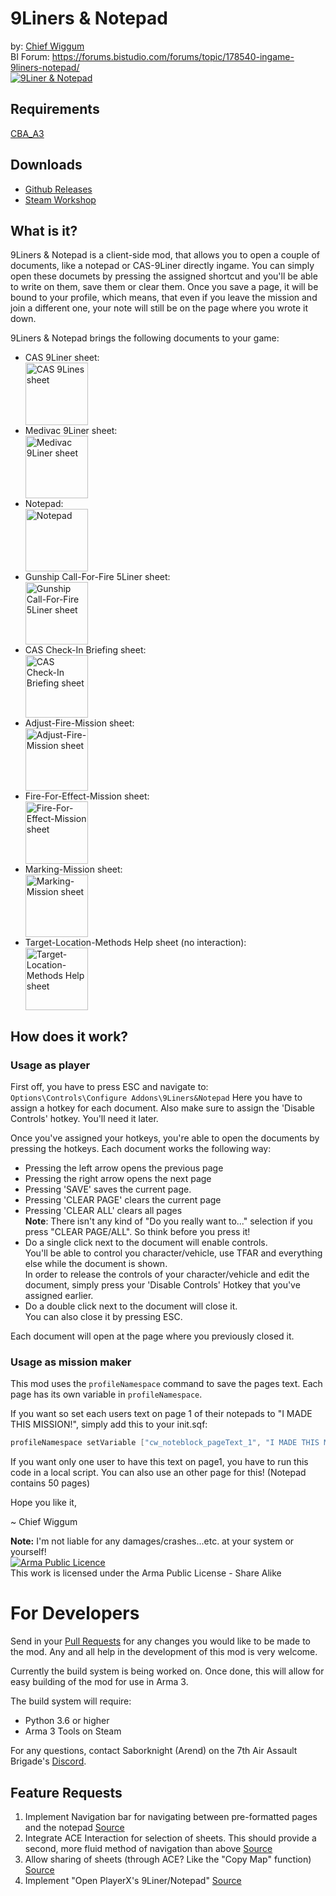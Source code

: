 # 9Liners & Notepad
by: [Chief Wiggum](https://forums.bistudio.com/profile/926664-chief_wiggum/)  
BI Forum: https://forums.bistudio.com/forums/topic/178540-ingame-9liners-notepad/
<a href="http://i.imgur.com/GOC07EV.png">
	<img
		src="http://i.imgur.com/GOC07EV.png"
		title="9Liner &amp; Notepad"
		style="display: block; margin: 0 auto;">
</a>

## Requirements
[CBA_A3](https://github.com/CBATeam/CBA_A3)

## Downloads
- [Github Releases](https://github.com/Saborknight/9liner-and-notepad/releases/latest)
- [Steam Workshop](http://steamcommunity.com/sharedfiles/filedetails/?id=1210050323)

## What is it?
9Liners & Notepad is a client-side mod, that allows you to open a couple of documents, like a notepad or CAS-9Liner directly ingame.
You can simply open these documets by pressing the assigned shortcut and you'll be able to write on them, save them or clear them.
Once you save a page, it will be bound to your profile, which means, that even if you leave the mission and join a different one, your note will still be on the page where you wrote it down.

9Liners & Notepad brings the following documents to your game:
- CAS 9Liner sheet:
	<a href="http://img4.fotos-hochladen.net/uploads/20150301000060xuhlm7os.jpg">
		<img
			src="http://img4.fotos-hochladen.net/thumbnail/20150301000060xuhlm7os_thumb.jpg"
			title="CAS 9Lines sheet"
			style="display: block; height: 100px; width: auto;">
	</a>
- Medivac 9Liner sheet:
	<a href="http://img4.fotos-hochladen.net/thumbnail/201503010000znxfrm23et.jpg">
		<img
			src="http://img4.fotos-hochladen.net/thumbnail/201503010000znxfrm23et_thumb.jpg"
			title="Medivac 9Liner sheet"
			style="display: block; height: 100px; width: auto;">
	</a>
- Notepad:
	<a href="http://img4.fotos-hochladen.net/thumbnail/201503010000zr6ag2yvoi.jpg">
		<img
			src="http://img4.fotos-hochladen.net/thumbnail/201503010000zr6ag2yvoi_thumb.jpg"
			title="Notepad"
			style="display: block; height: 100px; width: auto;">
	</a>
- Gunship Call-For-Fire 5Liner sheet:
	<a href="http://img4.fotos-hochladen.net/thumbnail/2015030100008ah3y146wf.jpg">
		<img
			src="http://img4.fotos-hochladen.net/thumbnail/2015030100008ah3y146wf_thumb.jpg"
			title="Gunship Call-For-Fire 5Liner sheet"
			style="display: block; height: 100px; width: auto;">
	</a>
- CAS Check-In Briefing sheet:
	<a href="http://img4.fotos-hochladen.net/thumbnail/201503010000jny20przcs.jpg">
		<img
			src="http://img4.fotos-hochladen.net/thumbnail/201503010000jny20przcs_thumb.jpg"
			title="CAS Check-In Briefing sheet"
			style="display: block; height: 100px; width: auto;">
	</a>
- Adjust-Fire-Mission sheet:
	<a href="http://img4.fotos-hochladen.net/thumbnail/201503010000u7rl3bog2s_thumb.jpg">
		<img
			src="http://img4.fotos-hochladen.net/thumbnail/201503010000u7rl3bog2s_thumb.jpg"
			title="Adjust-Fire-Mission sheet"
			style="display: block; height: 100px; width: auto;">
	</a>
- Fire-For-Effect-Mission sheet:
	<a href="http://img4.fotos-hochladen.net/thumbnail/201503010000iv4axcflqg_thumb.jpg">
		<img
			src="http://img4.fotos-hochladen.net/thumbnail/201503010000iv4axcflqg_thumb.jpg"
			title="Fire-For-Effect-Mission sheet"
			style="display: block; height: 100px; width: auto;">
	</a>
- Marking-Mission sheet:
	<a href="http://img4.fotos-hochladen.net/uploads/2015030100004acqjyrhl3.jpg">
		<img
			src="http://img4.fotos-hochladen.net/uploads/2015030100004acqjyrhl3.jpg"
			title="Marking-Mission sheet"
			style="display: block; height: 100px; width: auto;">
	</a>
- Target-Location-Methods Help sheet (no interaction):
	<a href="http://img4.fotos-hochladen.net/uploads/2015030100008dbc25764k.jpg">
		<img
			src="http://img4.fotos-hochladen.net/uploads/2015030100008dbc25764k.jpg"
			title="Target-Location-Methods Help sheet"
			style="display: block; height: 100px; width: auto;">
	</a>

## How does it work?
### Usage as player
First off, you have to press ESC and navigate to: `Options\Controls\Configure Addons\9Liners&Notepad`
Here you have to assign a hotkey for each document. Also make sure to assign the 'Disable Controls' hotkey. You'll need it later.

Once you've assigned your hotkeys, you're able to open the documents by pressing the hotkeys.
Each document works the following way:

- Pressing the left arrow opens the previous page
- Pressing the right arrow opens the next page
- Pressing 'SAVE' saves the current page.
- Pressing 'CLEAR PAGE' clears the current page
- Pressing 'CLEAR ALL' clears all pages  
	**Note**: There isn't any kind of "Do you really want to..." selection if you press "CLEAR PAGE/ALL". So think before you press it!
- Do a single click next to the document will enable controls.  
	You'll be able to control you character/vehicle, use TFAR and everything else while the document is shown.  
	In order to release the controls of your character/vehicle and edit the document, simply press your 'Disable Controls' Hotkey that you've assigned earlier.
- Do a double click next to the document will close it.  
	You can also close it by pressing ESC.

Each document will open at the page where you previously closed it.

### Usage as mission maker
This mod uses the `profileNamespace` command to save the pages text. Each page has its own variable in `profileNamespace`.

If you want so set each users text on page 1 of their notepads to "I MADE THIS MISSION!", simply add this to your init.sqf:

```c
profileNamespace setVariable ["cw_noteblock_pageText_1", "I MADE THIS MISSION!"];
```

If you want only one user to have this text on page1, you have to run this code in a local script.
You can also use an other page for this! (Notepad contains 50 pages)

Hope you like it,

~ Chief Wiggum

**Note:** I'm not liable for any damages/crashes...etc. at your system or yourself!  
[![Arma Public Licence](https://www.bistudio.com/assets/img/licenses/APL-SA.png)](https://www.bistudio.com/community/licenses/arma-public-license-share-alike)  
This work is licensed under the Arma Public License - Share Alike

# For Developers
Send in your [Pull Requests](https://github.com/Saborknight/9liner-and-notepad/pulls) for any changes you would like to be made to the mod. Any and all help in the development of this mod is very welcome.

Currently the build system is being worked on. Once done, this will allow for easy building of the mod for use in Arma 3.

The build system will require:
- Python 3.6 or higher
- Arma 3 Tools on Steam

For any questions, contact Saborknight (Arend) on the 7th Air Assault Brigade's [Discord](http://bit.ly/7aa-join-discord).

## Feature Requests
1. Implement Navigation bar for navigating between pre-formatted pages and the notepad [Source](https://forums.bistudio.com/forums/topic/178540-ingame-9liners-notepad/?do=findComment&comment=2817361)
1. Integrate ACE Interaction for selection of sheets. This should provide a second, more fluid method of navigation than above [Source](https://forums.bistudio.com/forums/topic/178540-ingame-9liners-notepad/?do=findComment&comment=2839202)
1. Allow sharing of sheets (through ACE? Like the "Copy Map" function) [Source](https://forums.bistudio.com/forums/topic/178540-ingame-9liners-notepad/?do=findComment&comment=2807610)
1. Implement "Open PlayerX's 9Liner/Notepad" [Source](https://forums.bistudio.com/forums/topic/178540-ingame-9liners-notepad/?do=findComment&comment=2807605)
